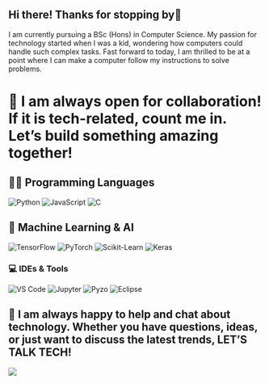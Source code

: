 ## Hi there! Thanks for stopping by👋

I am currently pursuing a BSc (Hons) in Computer Science. My passion for technology started when I was a kid, wondering how computers could handle such complex tasks. Fast forward to today, I am thrilled to be at a point where I can make a computer follow my instructions to solve problems.


# 🚀 I am always open for collaboration! If it is tech-related, count me in. Let’s build something amazing together!



## 👨‍💻 Programming Languages
![Python](https://img.shields.io/badge/Python-3776AB?style=for-the-badge&logo=python&logoColor=white)
![JavaScript](https://img.shields.io/badge/JavaScript-F7DF1E?style=for-the-badge&logo=javascript&logoColor=black)
![C](https://img.shields.io/badge/C-00599C?style=for-the-badge&logo=c&logoColor=white)

## 🧠 Machine Learning & AI
![TensorFlow](https://img.shields.io/badge/TensorFlow-FF6F00?style=for-the-badge&logo=tensorflow&logoColor=white)
![PyTorch](https://img.shields.io/badge/PyTorch-EE4C2C?style=for-the-badge&logo=pytorch&logoColor=white)
![Scikit-Learn](https://img.shields.io/badge/Scikit--Learn-F7931E?style=for-the-badge&logo=scikit-learn&logoColor=white)
![Keras](https://img.shields.io/badge/Keras-D00000?style=for-the-badge&logo=keras&logoColor=white)

### 💻 IDEs & Tools
![VS Code](https://img.shields.io/badge/VS%20Code-007ACC?style=for-the-badge&logo=visual-studio-code&logoColor=white)
![Jupyter](https://img.shields.io/badge/Jupyter-F37626?style=for-the-badge&logo=jupyter&logoColor=white)
![Pyzo](https://img.shields.io/badge/Pyzo-0E6E60?style=for-the-badge&logo=python&logoColor=white)
![Eclipse](https://img.shields.io/badge/Eclipse-2C2255?style=for-the-badge&logo=eclipse&logoColor=white)

## 💬 I am always happy to help and chat about technology. Whether you have questions, ideas, or just want to discuss the latest trends, LET’S TALK TECH!
[![](https://img.shields.io/badge/Email-Me-red?style=for-the-badge&logo=gmail&logoColor=white)](mailto:singh.ss202@gmail.com)

